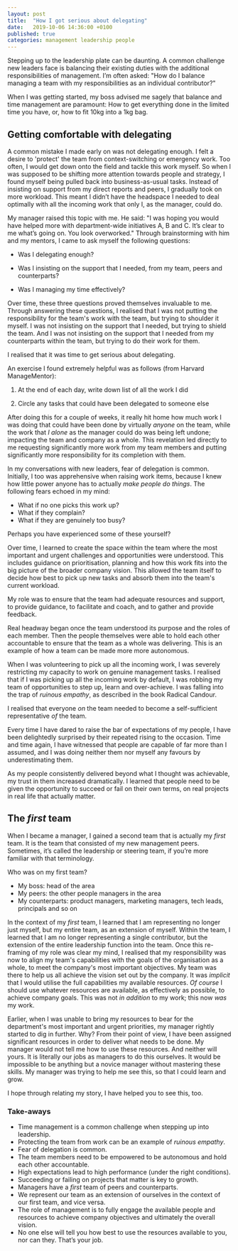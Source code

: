 ```yaml
---
layout: post
title:  "How I got serious about delegating"
date:   2019-10-06 14:36:00 +0100
published: true
categories: management leadership people
---
```


Stepping up to the leadership plate can be daunting. A common challenge new leaders face is balancing their existing duties with the additional responsibilities of management. I’m often asked: "How do I balance managing a team with my responsibilities as an individual contributor?"

When I was getting started, my boss advised me sagely that balance and time management are paramount: How to get everything done in the  limited time you have, or, how to fit 10kg into a 1kg bag.

## Getting comfortable with delegating

A common mistake I made early on was not delegating enough. I felt a desire to 'protect' the team from context-switching or emergency work. Too often, I would get down onto the field and tackle this work myself. So when I was supposed to be shifting more attention towards people and strategy, I found myself being pulled back into business-as-usual tasks. Instead of insisting on support from my direct reports and peers, I gradually took on more workload. This meant I didn’t have the headspace I needed to deal optimally with all the incoming work that only I, as the manager, could do.

My manager raised this topic with me. He said: "I was hoping you would have helped more with department-wide initiatives A, B and C. It’s clear to me what’s going on. You look overworked." Through brainstorming with him and my mentors, I came to ask myself the following questions:

- Was I delegating enough?

- Was I insisting on the support that I needed, from my team, peers and counterparts?

- Was I managing my time effectively?

Over time, these three questions proved themselves invaluable to me. Through answering these questions, I realised that I was not putting the responsibility for the team's work with the team, but trying to shoulder it myself. I was not insisting on the support that I needed, but trying to shield the team. And I was not insisting on the support that I needed from my counterparts within the team, but trying to do their work for them. 

I realised that it was time to get serious about delegating.

An exercise I found extremely helpful was as follows (from Harvard ManageMentor):

1. At the end of each day, write down list of all the work I did

2. Circle any tasks that could have been delegated to someone else

After doing this for a couple of weeks, it really hit home how much work I was doing that could have been done by virtually *anyone* on the team, while the work that *I alone* as the manager could do was being left undone; impacting the team and company as a whole. This revelation led directly to me requesting significantly more work from my team members and putting significantly more responsibility for its completion with them.

In my conversations with new leaders, fear of delegation is common. Initially, I too was apprehensive when raising work items, because I knew how little power anyone has to actually *make people do things*. The following fears echoed in my mind: 

* What if no one picks this work up?
* What if they complain?
* What if they are genuinely too busy?

Perhaps you have experienced some of these yourself?

Over time, I learned to create the space within the team where the most important and urgent challenges and opportunities were understood. This includes guidance on prioritisation, planning and how this work fits into the big picture of the broader company vision. This allowed the team itself to decide how best to pick up new tasks and absorb them into the team's current workload.

My role was to ensure that the team had adequate resources and support, to provide guidance, to facilitate and coach, and to gather and provide feedback.

Real headway began once the team understood its purpose and the roles of each member. Then the people themselves were able to hold each other accountable to ensure that the team as a whole was delivering. This is an example of how a team can be made more more autonomous.

When I was volunteering to pick up all the incoming work, I was severely restricting my capacity to work on genuine management tasks. I realised that if I was picking up all the incoming work by default, I was robbing my team of opportunities to step up, learn and over-achieve. I was falling into the trap of *ruinous empathy*, as described in the book Radical Candour.

I realised that everyone *on* the team needed to become a self-sufficient representative *of* the team.

Every time I have dared to raise the bar of expectations of my people, I have been delightedly surprised by their repeated rising to the occasion. Time and time again, I have witnessed that people are capable of far more than I assumed, and I was doing neither them nor myself any favours by underestimating them.

As my people consistently delivered beyond what I thought was achievable, my trust in them increased dramatically. I learned that people need to be given the opportunity to succeed or fail on their own terms, on real projects in real life that actually matter.

## The *first* team

When I became a manager, I gained a second team that is actually my *first* team. It is the team that consisted of my new management peers. Sometimes, it’s called the leadership or steering team, if you’re more familiar with that terminology.

Who was on my first team?

* My boss: head of the area
* My peers: the other people managers in the area
* My counterparts: product managers, marketing managers, tech leads, principals and so on

In the context of my *first* team, I learned that I am representing no longer just myself, but my entire team, as an extension of myself. Within the team, I learned that I am no longer representing a single contributor, but the extension of the entire leadership function into the team. Once this re-framing of my role was clear my mind, I realised that my responsibility was now to align my team's capabilities with the goals of the organisation as a whole, to meet the company's most important objectives. My team was there to help us all achieve the vision set out by the company. It was *implicit* that I would utilise the full capabilities my available resources. *Of course* I should use whatever resources are available, as effectively as possible, to achieve company goals. This was not *in addition* to my work; this now *was* my work.

Earlier, when I was unable to bring my resources to bear for the department's most important and urgent priorities, my manager rightly started to dig in further. Why? From their point of view, I have been assigned significant resources in order to deliver what needs to be done. My manager would not tell me how to use these resources. And neither will yours. It is literally our jobs as managers to do this ourselves. It would be impossible to be anything but a novice manager without mastering these skills. My manager was trying to help me see this, so that I could learn and grow.

I hope through relating my story, I have helped you to see this, too.

### Take-aways

* Time management is a common challenge when stepping up into leadership.
* Protecting the team from work can be an example of *ruinous empathy*.
* Fear of delegation is common.
* The team members need to be empowered to be autonomous and hold each other accountable.
* High expectations lead to high performance (under the right conditions).
* Succeeding or failing on projects that matter is key to growth.
* Managers have a *first* team of peers and counterparts.
* We represent our team as an extension of ourselves in the context of our first team, and vice versa.
* The role of management is to fully engage the available people and resources to achieve company objectives and ultimately the overall vision.
* No one else will tell you how best to use the resources available to you, nor can they. That’s your job.